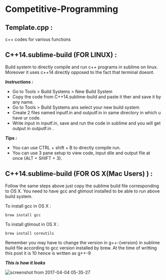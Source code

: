 # Competitive-Programming

## Template.cpp :
c++ codes for various functions


## C++14.sublime-build (FOR LINUX) : 

Build system to directly compile and run c++ programs in sublime on linux. Moreover it uses c++14 directly opposed to the fact that terminal doesnt.

***Instructions :***
* Go to Tools > Build Systems > New Build System
* Copy the code from C++14.sublime-build and paste it ther and save it by any name.
* Go to Tools > Build Systems ans select your new build system
* Create 2 files named inputf.in and outputf.in in same directory in which u have ur code.
* Write input in inputf.in, save and run the code in sublime and you will get output in outputf.in .

***Tips :***
* You can use CTRL + shift + B to directly compile run.
* You can use 3 pane setup to view code, input dile and output file at once (ALT + SHIFT + 3).

## C++14.sublime-build (FOR OS X(Mac Users) ) :

Follow the same steps above just copy the sublime build file corresponding to OS X. You need to have gcc and gtimout installed to be able to run above build system.

To install gcc in OS X : 
```
brew install gcc
```
To install gtimout in OS X :
```
brew install coreutils
```
Remember you may have to change the version in g++-{version} in sublime build file according to gcc version installed by brew. At the time of writting this post it is 10 hence is written as g++-9

***This is how it looks***

![screenshot from 2017-04-04 05-35-27](https://cloud.githubusercontent.com/assets/11024840/24636899/0511b208-18fb-11e7-88d5-6cf4b810370b.png "Sublime Build Sytem - C++14")
